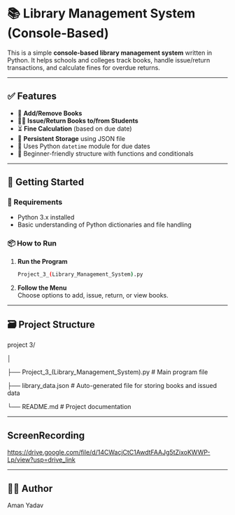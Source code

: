 # 📚 Library Management System (Console-Based)

This is a simple **console-based library management system** written in Python. It helps schools and colleges track books, handle issue/return transactions, and calculate fines for overdue returns.

---

## ✅ Features

- 📘 **Add/Remove Books**
- 👨‍🎓 **Issue/Return Books to/from Students**
- ⏳ **Fine Calculation** (based on due date)
- 💾 **Persistent Storage** using JSON file
- 📅 Uses Python `datetime` module for due dates
- 🧠 Beginner-friendly structure with functions and conditionals

---

## 🚀 Getting Started

### 🔧 Requirements

- Python 3.x installed
- Basic understanding of Python dictionaries and file handling

### 📦 How to Run

1. **Run the Program**
    ```bash
    Project_3_(Library_Management_System).py
    ```

2. **Follow the Menu**  
   Choose options to add, issue, return, or view books.

---

## 🗃️ Project Structure

project 3/

│

├── Project_3_(Library_Management_System).py # Main program file

├── library_data.json # Auto-generated file for storing books and issued data

└── README.md # Project documentation

---

## ScreenRecording
https://drive.google.com/file/d/14CWacjCtC1AwdtFAAJg5tZixoKWWP-Lp/view?usp=drive_link

---
## 👨‍💻 Author
Aman Yadav
